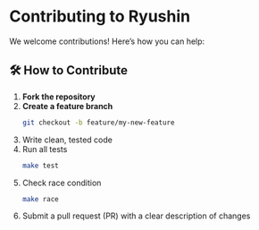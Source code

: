 # Contributing to Ryushin

We welcome contributions! Here’s how you can help:

## 🛠 How to Contribute

1. **Fork the repository**
2. **Create a feature branch**
   ```bash
   git checkout -b feature/my-new-feature
3. Write clean, tested code
4. Run all tests
    ```bash
    make test
    ```
5. Check race condition
   ```bash
   make race
   ```
6. Submit a pull request (PR) with a clear description of changes
